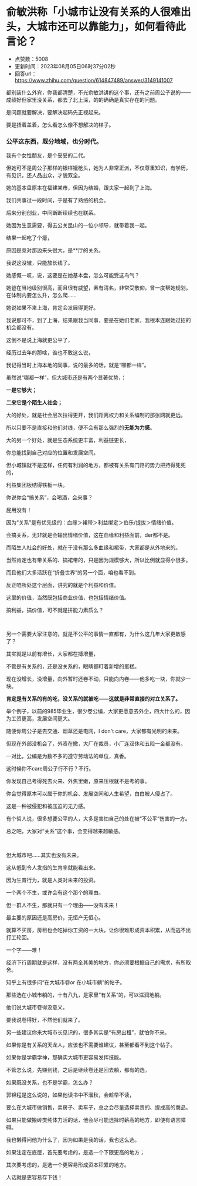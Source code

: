 # 俞敏洪称「小城市让没有关系的人很难出头，大城市还可以靠能力」，如何看待此言论？
- 点赞数：5008
- 更新时间：2023年08月05日06时37分02秒
- 回答url：https://www.zhihu.com/question/614847489/answer/3149141007
<body>
 <p data-pid="3OxUqG87">都别装什么外宾，你我都清楚，不光俞敏洪讲的这个事，还有之前周公子说的——成绩好但家里没关系，都去了北上深，的的确确是真实存在的问题。</p>
 <p data-pid="j7LPRwQw">是问题就要解决，要解决起码先正视起来。</p>
 <p data-pid="W0Yn2CRX">要是捂着盖着，怎么看怎么像不想解决的样子。</p>
 <h3>公平这东西，既分地域，也分时代。</h3>
 <p data-pid="sYBgEOzM">我有个女性朋友，是个妥妥的二代。</p>
 <p data-pid="nHUJsZk0">但她可不是周公子那样的银样镴枪头，她为人非常正派，不仅尊重知识，有学历，有见识，还人品出众，才貌双全。</p>
 <p data-pid="vhEIIlac">她的基本盘原本在福建某市，但因为结婚，跟夫家一起到了上海。</p>
 <p data-pid="Ou_mjP9l">我们共事过一段时间，于是有了熟络的机会。</p>
 <p data-pid="Fs8T2mEV">后来分别创业，中间断断续续也在联系。</p>
 <p data-pid="zVBHsi_k">她因为生意需要，得去公关昆山的一位小领导，就带着我一起。</p>
 <p data-pid="gounDVYi">结果一起吃了个瘪，</p>
 <p data-pid="aGkPfFd5">原因是竞对那边来头很大，是**厅的关系。</p>
 <p data-pid="lxxWCxfq">我说这没辙，只能放长线了。</p>
 <p data-pid="nWVUBZ6G">她感慨一叹，说，这要是在她基本盘，怎么可能受这鸟气？</p>
 <p data-pid="uB-Lr_-3">她爸在当地级别很高，而且很有威望，素有清名，非常受敬仰，曾一度帮她规划，在体制内要怎么升，怎么爬……</p>
 <p data-pid="RJ_ev7GP">她说如果不来上海，肯定会发展得更好。</p>
 <p data-pid="jKVbUeeU">我说那可不，到了上海，结果跟我当同事，要是在她们老家，我根本连跟她过招的机会都没有。</p>
 <p data-pid="Az8w0PAv">这倒不是说上海就更公平了，</p>
 <p data-pid="_kHS7evy">经历过去年的那啥，谁也不敢这么说，</p>
 <p data-pid="xf95udTq">我记得当时上海本地的同事，说的最多的话，就是“哪都一样”。</p>
 <p data-pid="6akm1NO8">虽然说“哪都一样”，但大城市还是有两个显著优势，：</p>
 <p data-pid="_ByO5zi9"><b>一是它够大；</b></p>
 <p data-pid="PFafrCcP"><b>二来它是个陌生人社会；</b></p>
 <p data-pid="NEavYCJn">大的好处，就是社会层次拉得更开，我们距离权力和关系编制的那张网就更远。</p>
 <p data-pid="SWeGsKuC">所以只要不是直接和他们对线，便不会有那么强烈的<b>无能为力感</b>。</p>
 <p data-pid="_1McJrwa">大的另一个好处，就是生态系统更丰富，利益链更长，</p>
 <p data-pid="2G0o1VGU">你总能找到自己对应的位置和发展空间。</p>
 <p data-pid="RqIRqL-O">但小城镇就不是这样，任何有利润的地方，都被有关系有门路的势力把持得死死的，</p>
 <p data-pid="mMdHf6wT">利益集团板结得铁板一块。</p>
 <p data-pid="3Hu1US5I">你说你会“搞关系”，会喝酒，会来事？</p>
 <p data-pid="3Rpk1iHt">屁用没有！</p>
 <p data-pid="kfmBQ-O1">因为“关系”是有优先级的：血缘＞裙带＞利益绑定＞伯乐/提拔＞情绪价值。</p>
 <p data-pid="MDAEtqbh">会搞关系，无非就是会输出情绪价值，这在血缘和利益面前，der都不是。</p>
 <p data-pid="Bg-0hsZm">而陌生人社会的好处，就在于没有那么多血缘和裙带，大家都是从外地来的。</p>
 <p data-pid="gB6h06LM">当然肯定也有带关系的、搞裙带的，只是因为规模够大，所以比例就显得小很多。</p>
 <p data-pid="d0dQLwn7">而且他们大多活跃在“折叠世界”的另一个面，咱也看不到。</p>
 <p data-pid="w-YB__66">反正咱所处这个层面，讲究的就是个利益和价值。</p>
 <p data-pid="WOg0O9XQ">这里的价值，当然既包括商业价值，也包括情绪价值。</p>
 <p data-pid="SJLLepVJ">搞利益，搞价值，可不就是拼能力素质么？</p>
 <p class="ztext-empty-paragraph"><br></p>
 <p data-pid="PaU7P-Wo">另一个需要大家注意的，就是不公平的事情一直都有，为什么这几年大家更敏感了？</p>
 <p data-pid="BIsUmkkf">其实就是以前有增长，大家都在搏增量，</p>
 <p data-pid="su4vG2cL">不管是有关系的，还是没关系的，眼睛都盯着新增的蛋糕。</p>
 <p data-pid="4WJ9t7nI">现在没增长，没增量，向外暂时还卷不动，只能向内卷——他多吃一块，你就少一块。</p>
 <p data-pid="8iGWnFEw"><b>肯定是有关系的有的吃，没关系的就被吃——这就是非常直接的对立关系了。</b></p>
 <p data-pid="XjdwkmNE">举个例子，以前的985毕业生，很少卷公编，大家更愿意去外企，四大什么的，因为工资更高，发展空间更大。</p>
 <p data-pid="aUsOjhHH">随便你周公子是去交通、烟草还是电网，I don't care，大家都有光明的未来。</p>
 <p data-pid="nbAcBY5f">但现在外部没机会了，外资在撤，大厂在裁员，小厂连双休和五险一金都没有。</p>
 <p data-pid="_DsaBaMZ">一对比，公编是为数不多的遵守劳动法的单位，真香。</p>
 <p data-pid="s1kuRvjU">这时候你不care周公子行不行？不行。</p>
 <p data-pid="J2I8DpDo">你发现自己考得死去火来、外焦里嫩，原来压根就不是考的事。</p>
 <p data-pid="od0q0MFv">你会觉得原本可以属于你的机会、发展空间和人生希望，白白被人侵占了。</p>
 <p data-pid="rMrv-omH">这是一种被侵犯和被压迫的无力感。</p>
 <p data-pid="O0VBMCe5">有个哲人说，很多想要公平的人，大多是害怕自己的处在被“不公平”伤害的一方。</p>
 <p data-pid="_S0uLEvJ">总之吧，大家对“关系”这个事，会变得越来越敏感。</p>
 <p class="ztext-empty-paragraph"><br></p>
 <p data-pid="HRkJOPGl">但大城市吧……其实也没有未来。</p>
 <p data-pid="Wa9Ztslm">这从低到令人发指的生育率就能看出来。</p>
 <p data-pid="i7m79Pvf">因为生育行为，就是人类对未来的投资。</p>
 <p data-pid="DsePsJw2">一个两个不生，或许会有这个那个的理由。</p>
 <p data-pid="em_1hHY6">但一群人不生，那就只有一个理由——没有未来！</p>
 <p data-pid="dGMZLDDv">最主要的原因还是高房价，无恒产无恒心。</p>
 <p data-pid="f0vWOL7G">就算不买房，房租也会吃掉你工资的一大块，让你很难形成资本积累，从而逃不出打工轮回。</p>
 <p data-pid="puUCGyk_">一个字——难！</p>
 <p data-pid="f92MT7mm">经济下行周期就是这样，没有两全其美的地方，你必须要根据自己的需求，有所取舍。</p>
 <p data-pid="aeD9luXj">知乎上有很多问“在大城市卷or 在小城市躺”的帖子。</p>
 <p data-pid="Q-rA7SBv">那些选在小城市躺的，十有八九，是家里“有关系”的，可以滋润地躺。</p>
 <p data-pid="KrZ9ir8J">他们说大城市卷得没意义。</p>
 <p data-pid="5iDcgE--">要我说卷得好，不然他们就来了。</p>
 <p data-pid="XdEZuBJh">另一些建议你来大城市长见识的，很多其实是“有房出租”，就怕你不来。</p>
 <p data-pid="rEFAsXsq">如果你是有关系的天龙人，应该也不需要谁建议，甚至都看不到这个帖子。</p>
 <p data-pid="ebuStltc">如果你是学霸学神，那确实大城市更容易发挥技能。</p>
 <p data-pid="-H0GDVOz">不管怎么说，先赚到钱，之后是继续卷还是回去躺，都有的选。</p>
 <p data-pid="8UI9zeF3">如果既没关系，也不是学霸，怎么办？</p>
 <p data-pid="zxooBFaN">郭锦程是这么说的，如果他读书中不溜秋，会趁早不读，</p>
 <p data-pid="7Gqlakgy">要么在大城市做销售，卖房子、卖车子，总之会尽量选择卖贵的、提成高的商品。</p>
 <p data-pid="4WuWiaSq">如果只能做搬砖类纯体力活的话，他会尽可能选择时薪高的地方，即便有语言障碍。</p>
 <p data-pid="UQm1mPG8">我也懒得问他为什么了，因为如果是我的话，我也这么选。</p>
 <p data-pid="QLliDmpW">如果注定在底层，首先要考虑的，是选一个下限更高的地方；</p>
 <p data-pid="3ZWxPao8">其次要考虑的，是选一个更容易形成资本积累的地方。</p>
 <p data-pid="oqLPUIHJ">人话就是更容易存下钱！</p>
</body>